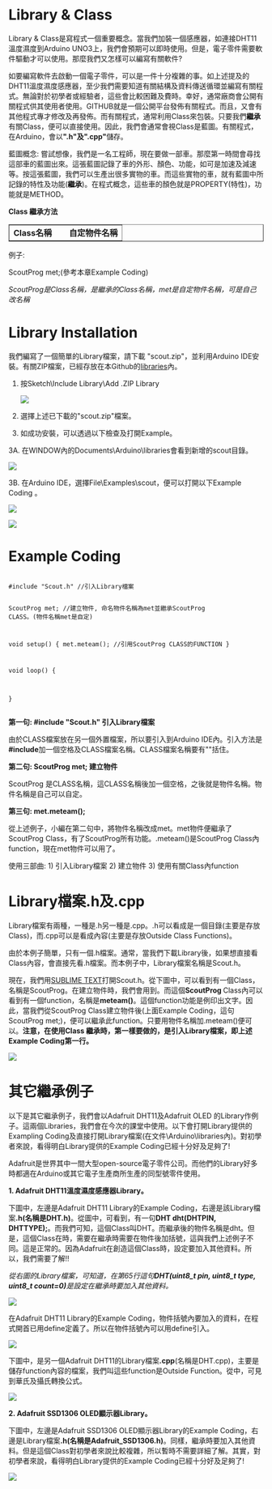 <h1>Library & Class</h1><p>
Library & Class是寫程式一個重要概念。當我們加裝一個感應器，如連接DHT11溫度濕度到Arduino UNO3上，我們會預期可以即時使用。但是，電子零件需要軟件驅動才可以使用。那麼我們又怎樣可以編寫有關軟件?<p>
如要編寫軟件去啟動一個電子零件，可以是一件十分複雜的事。如上述提及的DHT11溫度濕度感應器，至少我們需要知道有關結構及資料傳送循環並編寫有關程式。無論對於初學者或經驗者，這些會比較困難及費時。幸好，通常廠商會公開有關程式供其使用者使用。GITHUB就是一個公開平台發佈有關程式。而且，又會有其他程式專才修改及再發佈。而有關程式，通常利用Class來包裝。只要我們<B>繼承</B>有關Class，便可以直接使用。因此，我們會通常會視Class是藍圖。有關程式，在Arduino，會以<B>".h"及".cpp"</B>儲存。
<p> 
藍圖概念: 嘗試想像，我們是一名工程師，現在要做一部車。那麼第一時間會尋找這部車的藍圖出來。這張藍圖記錄了車的外形、顏色、功能，如可是加速及減速等。按這張藍圖，我們可以生產出很多實物的車。而這些實物的車，就有藍圖中所記錄的特性及功能(<B>繼承</B>)。在程式概念，這些車的顏色就是PROPERTY(特性)，功能就是METHOD。
<p> 
<B>Class 繼承方法</B><p>

<table border=1><td><B> Class名稱 &nbsp &nbsp &nbsp &nbsp自定物件名稱</B></td></table>
例子: <p>
ScoutProg met;(參考本章Example Coding)<p>
<i>ScoutProg是Class名稱，是繼承的Class名稱，met是自定物件名稱，可是自己改名稱</i><br>
<h1>Library Installation</h1><p>
我們編寫了一個簡單的Library檔案，請下載 "scout.zip"，並利用Arduino IDE安裝。有關ZIP檔案，已經存放在本Github的<a href="https://github.com/SCOUT-METEAM/1st_STEM_Course/blob/main/libraries/scout.zip">libraries</a>內。<p>

1. 按Sketch\Include Library\Add .ZIP Library <p>
  <img src="https://www.meteam.org/1st_STEM2022/GithubWebpage/Class01.png"><p>
2. 選擇上述已下載的"scout.zip"檔案。<p>

3. 如成功安裝，可以透過以下檢查及打開Example。<p>

3A. 在WINDOW內的Documents\Arduino\libraries會看到新增的scout目錄。<p>
    <img src="https://www.meteam.org/1st_STEM2022/GithubWebpage/Class02.png"><p>
3B. 在Arduino IDE，選擇File\Examples\scout，便可以打開以下Example Coding 。<p> 
    <img src="https://www.meteam.org/1st_STEM2022/GithubWebpage/Class03.png"><p>
          <img src="https://www.meteam.org/1st_STEM2022/GithubWebpage/Class04.png"><p>
<h1>Example Coding</h1><p>
<pre><code>
#include "Scout.h" //引入Library檔案

ScoutProg met; //建立物件, 命名物件名稱為met並繼承ScoutProg CLASS。(物件名稱met是自定)

void setup() 
{
met.meteam(); //引用ScoutProg CLASS的FUNCTION
}

void loop() 
{

}
</code>
</pre>
<p>
<B>第一句: #include "Scout.h" 引入Library檔案</B><p>  
由於CLASS檔案放在另一個外置檔案，所以要引入到Arduino IDE內。引入方法是<B>#include</B>加一個空格及CLASS檔案名稱。CLASS檔案名稱要有""括住。<p>  
<B>第二句: ScoutProg met; 建立物件</B><p> 
ScoutProg 是CLASS名稱，這CLASS名稱後加一個空格，之後就是物件名稱。物件名稱是自己可以自定。<p> 
<B>第三句: met.meteam();</B><p> 
從上述例子，小編在第二句中，將物件名稱改成met。met物件便繼承了ScoutProg Class，有了ScoutProg所有功能。.meteam()是ScoutProg Class內function，現在met物件可以用了。
  
<p>  
使用三部曲:
1) 引入Library檔案
2) 建立物件
3) 使用有關Class內function

<h1>Library檔案.h及.cpp</h1><p>
Library檔案有兩種，一種是.h另一種是.cpp。.h可以看成是一個目錄(主要是存放Class)，而.cpp可以是看成內容(主要是存放Outside Class Functions)。<p>

由於本例子簡單，只有一個.h檔案。通常，當我們下載Library後，如果想直接看Class內容，會直接先看.h檔案。而本例子中，Library檔案名稱是Scout.h。<p>

  現在，我們用<a href="https://www.sublimetext.com/">SUBLIME TEXT</a>打開Scout.h。從下圖中，可以看到有一個Class，名稱是ScoutProg。在建立物件時，我們會用到。而這個<B>ScoutProg </B>Class內可以看到有一個function，名稱是<B>meteam()</B>。這個function功能是例印出文字。因此，當我們從ScoutProg Class建立物件後(上面Example Coding，這句ScoutProg met;)，便可以繼承此function。只要用物件名稱加.meteam()便可以。<B>注意，在使用Class 繼承時，第一樣要做的，是引入Library檔案，即上述Example Coding第一行。</B><p>
 <img src="https://www.meteam.org/1st_STEM2022/GithubWebpage/Class05.png"><p>
<h1>其它繼承例子</h1><p>
以下是其它繼承例子，我們會以Adafruit DHT11及Adafruit OLED 的Library作例子。這兩個Libraries，我們會在今次的課堂中使用。以下會打開Library提供的Exampling Coding及直接打開Library檔案(在文件\Arduino\libraries內)。對初學者來說，看得明白Library提供的Example Coding已經十分好及足夠了! <p>Adafruit是世界其中一間大型open-source電子零件公司。而他們的Library好多時都適在Arduino或其它電子生產商所生產的同型號零件使用。<p>
<B>1. Adafruit DHT11溫度濕度感應器Library。</B><p>
下圖中，左邊是Adafruit DHT11 Library的Example Coding，右邊是該Library檔案<B>.h(名稱是DHT.h)</B>。從圖中，可看到，有一句<B>DHT dht(DHTPIN, DHTTYPE);</B>。而我們可知，這個Class叫DHT。而繼承後的物件名稱是dht。但是，這個Class在時，需要在繼承時需要在物件後加括號，這與我們上述例子不同。這是正常的。因為Adafruit在創造這個Class時，設定要加入其他資料。所以，我們需要了解!!
<p>
  <i>從右圖的Library檔案，可知道，在第65行這句<B>DHT(uint8_t pin, uint8_t type, uint8_t count=0)</B>是設定在繼承時要加入其他資料。</i>
<p>
<img src="https://www.meteam.org/1st_STEM2022/GithubWebpage/Class06.png"><p>
在Adafruit DHT11 Library的Example Coding，物件括號內要加入的資料，在程式開首已用define定義了。所以在物件括號內可以用define引入。<p>
<img src="https://www.meteam.org/1st_STEM2022/GithubWebpage/Class07.png"><p>
下圖中，是另一個Adafruit DHT11的Library檔案<B>.cpp</B>(名稱是DHT.cpp)，主要是儲存function內容的檔案，我們叫這些function是Outside Function。從中，可見到華氏及攝氏轉換公式。<p>
 <img src="https://www.meteam.org/1st_STEM2022/GithubWebpage/Class08.png"><p>
  <B>2. Adafruit SSD1306 OLED顯示器Library。</B><p>
下圖中，左邊是Adafruit SSD1306 OLED顯示器Library的Example Coding，右邊是Library檔案<B>.h(名稱是Adafruit_SSD1306.h)</B>。同樣，繼承時要加入其他資料。但是這個Class對初學者來說比較複雜，所以暫時不需要詳細了解。其實，對初學者來說，看得明白Library提供的Example Coding已經十分好及足夠了!<p>
 <img src="https://www.meteam.org/1st_STEM2022/GithubWebpage/Class09.png"><p>
  
